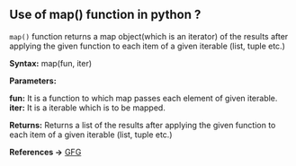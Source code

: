 ## Use of map() function in python ?

`map()` function returns a map object(which is an iterator) of the results after applying the given function to each item of a given iterable (list, tuple etc.)

**Syntax:** map(fun, iter)

**Parameters:**

**fun:** It is a function to which map passes each element of given iterable. <br />
**iter:** It is a iterable which is to be mapped.

**Returns:** Returns a list of the results after applying the given function  to each item of a given iterable (list, tuple etc.) 

**References ->** [GFG](https://www.geeksforgeeks.org/python-map-function/)
